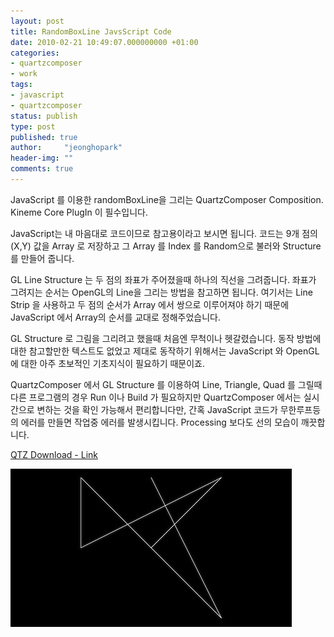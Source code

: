 ```yaml
---
layout: post
title: RandomBoxLine JavsScript Code
date: 2010-02-21 10:49:07.000000000 +01:00
categories:
- quartzcomposer
- work
tags:
- javascript
- quartzcomposer
status: publish
type: post
published: true
author:     "jeonghopark"
header-img: ""
comments: true
---
```

<p>JavaScript 를 이용한 randomBoxLine을 그리는 QuartzComposer Composition. Kineme Core PlugIn 이 필수입니다.</p>
<p>JavaScript는 내 마음대로 코드이므로 참고용이라고 보시면 됩니다. 코드는 9개 점의 (X,Y) 값을 Array 로 저장하고 그 Array 를 Index 를 Random으로 불러와 Structure를 만들어 줍니다.</p>
<p>GL Line Structure 는 두 점의 좌표가 주어졌을때 하나의 직선을 그려줍니다. 좌표가 그려지는 순서는 OpenGL의 Line을 그리는 방법을 참고하면 됩니다. 여기서는 Line Strip 을 사용하고 두 점의 순서가 Array 에서 쌍으로 이루어져야 하기 때문에 JavaScript 에서 Array의 순서를 교대로 정해주었습니다.</p>
<p>GL Structure 로 그림을 그리려고 했을때 처음엔 무척이나 헷갈렸습니다. 동작 방법에 대한 참고할만한 텍스트도 없었고 제대로 동작하기 위해서는 JavaScript 와 OpenGL 에 대한 아주 초보적인 기초지식이 필요하기 때문이죠.</p>
<p>QuartzComposer 에서 GL Structure 를 이용하여 Line, Triangle, Quad 를 그릴때 다른 프로그램의 경우 Run 이나 Build 가 필요하지만 QuartzComposer 에서는 실시간으로 변하는 것을 확인 가능해서 편리합니다만, 간혹 JavaScript 코드가 무한루프등의 에러를 만들면 작업중 에러를 발생시킵니다. Processing 보다도 선의 모습이 깨끗합니다.</p>
<p><a href="http://jeonghopark.de/media/randomBoxLine.qtz">QTZ Download - Link</a></p>
<p><img src="/assets/randomBoxLine021.jpg" alt="randomBoxLine02.jpg" width="450" height="253" class="alignnone size-full wp-image-2141" /></p>
